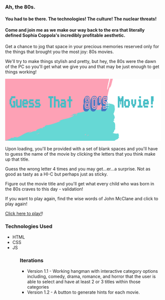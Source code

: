 
<h3> Ah, the 80s. </h3>

<h4>You had to be there. The technologies! The culture! The nuclear threats!</h4>

<h4>Come and join me as we make our way back to the era that literally defined Sophia Coppola's incredibly profitable aesthetic.</h4>

<p>Get a chance to jog that space in your precious memories reserved only for the things that brought you the most joy: 80s movies.</p>

<p>We'll try to make things stylish and pretty, but hey, the 80s were the dawn of the PC so you'll get what we give you and that may be just enough to get things working!</p>

<img src ="images/gametitle.png" width="600" height="200">

<p>Upon loading, you'll be provided with a set of blank spaces and you'll have to guess the name of the movie by clicking the letters that you think make up that title.</p>

<p>Guess the wrong letter 4 times and you may get...er...a surprise. Not as good as tasty as a HI-C but perhaps just as sticky.</p>

<p>Figure out the movie title and you'll get what every child who was born in the 80s craves to this day - validation!</p>

<p>If you want to play again, find the wise words of John McClane and click to play again!</p>

<p><a href="https://nicole-code.github.io/project1-browser-based-game/">Click here to play!</a>!</p>


<h3>Technologies Used</h3>
<ul>
<li>HTML</li>
<li>CSS</li>
<li>JS</li>
<ul>


<h3>Iterations</h3>
<ul>
<li>Version 1.1 - Working hangman with interactive category options including, comedy, drama, romance, and horror that the user is able to select and have at least 2 or 3 titles within those categories</li>
<li>Version 1.2 - A button to generate hints for each movie.</li>
<ul>
